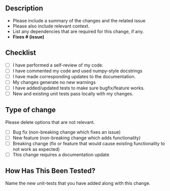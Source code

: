 ## Description

- Please include a summary of the changes and the related issue
- Please also include relevant context.
- List any dependencies that are required for this change, if any.
- **Fixes # (issue)**

## Checklist

[//]: <> (- [ ] My code follows the style guidelines of this project)

- [ ] I have performed a self-review of my code.
- [ ] I have commented my code and used numpy-style docstrings
- [ ] I have made corresponding updates to the documentation.
- [ ] My changes generate no new warnings
- [ ] I have added/updated tests to make sure bugfix/feature works.
- [ ] New and existing unit tests pass locally with my changes.

[//]: <> (- [ ] Any dependent changes have been merged and published in downstream modules)

## Type of change

Please delete options that are not relevant.

- [ ] Bug fix (non-breaking change which fixes an issue)
- [ ] New feature (non-breaking change which adds functionality)
- [ ] Breaking change (fix or feature that would cause existing functionality to not work as expected)
- [ ] This change requires a documentation update

## How Has This Been Tested?

Name the new unit-tests that you have added along with this change.
